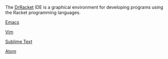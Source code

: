 
The [DrRacket](http://docs.racket-lang.org/drracket/index.html) IDE is a graphical environment for developing programs using the Racket programming languages.

[Emacs](https://docs.racket-lang.org/guide/Emacs.html)

[Vim](https://docs.racket-lang.org/guide/Vim.html)

[Sublime Text](https://docs.racket-lang.org/guide/Sublime_Text.html)

[Atom](https://atom.io/packages/atom-ide-racket)


